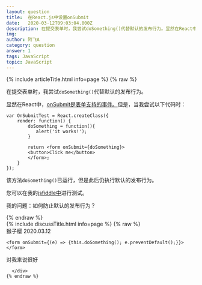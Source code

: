 ```yaml
---
layout: question
title:  在React.js中设置onSubmit
date:   2020-03-12T09:03:04.000Z
description: 在提交表单时，我尝试doSomething()代替默认的发布行为。显然在React中，onSubmit是表单支持的事件。但是，当我尝试以下代码时：...
img: 
author: 阿飞A
category: question
answer: 1
tags: JavaScript
topic: JavaScript
---
```

<div class="article-root">
  <div class="article">
    {% include articleTitle.html info=page %}
    {% raw %}
    <div class="article-content"><p><font style="vertical-align: inherit;"><font style="vertical-align: inherit;">在提交表单时，我尝试</font></font><code>doSomething()</code><font style="vertical-align: inherit;"><font style="vertical-align: inherit;">代替默认的发布行为。</font></font></p>

<p><font style="vertical-align: inherit;"><font style="vertical-align: inherit;">显然在React中，</font></font><a href="http://facebook.github.io/react/docs/events.html#form-events" rel="noreferrer"><font style="vertical-align: inherit;"><font style="vertical-align: inherit;">onSubmit是表单支持的事件。</font></font></a><font style="vertical-align: inherit;"><font style="vertical-align: inherit;">但是，当我尝试以下代码时：</font></font></p>

<pre><code>var OnSubmitTest = React.createClass({<font></font>
    render: function() {<font></font>
        doSomething = function(){<font></font>
           alert('it works!');<font></font>
        }<font></font>
<font></font>
        return &lt;form onSubmit={doSomething}&gt;<font></font>
        &lt;button&gt;Click me&lt;/button&gt;<font></font>
        &lt;/form&gt;;<font></font>
    }<font></font>
});<font></font>
</code></pre>

<p><font style="vertical-align: inherit;"><font style="vertical-align: inherit;">该方法</font></font><code>doSomething()</code><font style="vertical-align: inherit;"><font style="vertical-align: inherit;">已运行，但是此后仍执行默认的发布行为。</font></font></p>

<p><font style="vertical-align: inherit;"><font style="vertical-align: inherit;">您可以在我的</font></font><a href="https://jsfiddle.net/ayda5w9m/" rel="noreferrer"><font style="vertical-align: inherit;"><font style="vertical-align: inherit;">jsfiddle中</font></font></a><font style="vertical-align: inherit;"><font style="vertical-align: inherit;">进行测试</font><font style="vertical-align: inherit;">。</font></font></p>

<p><font style="vertical-align: inherit;"><font style="vertical-align: inherit;">我的问题：如何防止默认的发布行为？</font></font></p></div>
    {% endraw %}
  </div>

  <div class="discuss-wrapper">
    {% include discussTitle.html info=page %}
    {% raw %}
    <div class="discuss-item">
        <div class="discuss-parent">
          <div class="discuss-meta">
            <span class="discuss-user">猴子樱</span>
            <span class="discuss-time">2020.03.12</span>
          </div>
          <div class="discuss-comment"><pre><code>&lt;form onSubmit={(e) =&gt; {this.doSomething(); e.preventDefault();}}&gt;&lt;/form&gt;
</code></pre>

<p><font style="vertical-align: inherit;"><font style="vertical-align: inherit;">对我来说很好</font></font></p></div>
        </div>
        
      </div>
    {% endraw %}
  </div>
<div>
